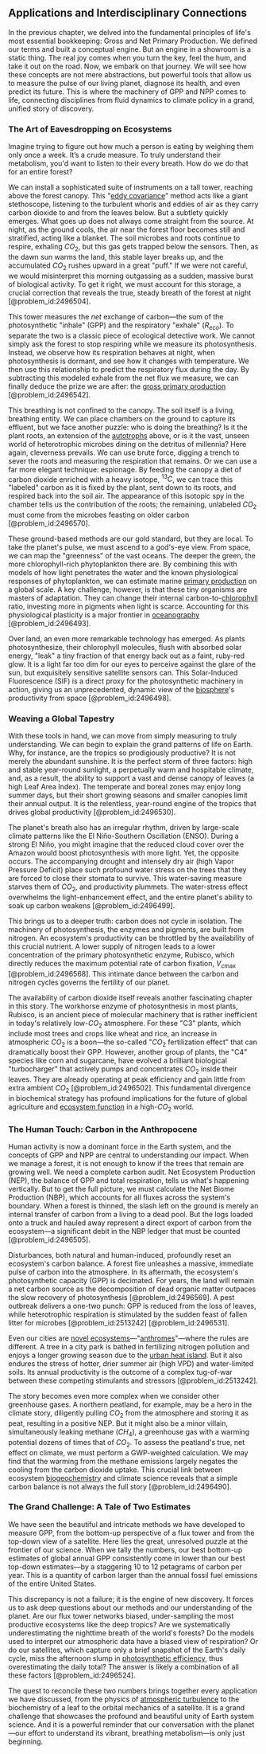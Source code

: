 ## Applications and Interdisciplinary Connections

In the previous chapter, we delved into the fundamental principles of life's most essential bookkeeping: Gross and Net Primary Production. We defined our terms and built a conceptual engine. But an engine in a showroom is a static thing. The real joy comes when you turn the key, feel the hum, and take it out on the road. Now, we embark on that journey. We will see how these concepts are not mere abstractions, but powerful tools that allow us to measure the pulse of our living planet, diagnose its health, and even predict its future. This is where the machinery of GPP and NPP comes to life, connecting disciplines from fluid dynamics to climate policy in a grand, unified story of discovery.

### The Art of Eavesdropping on Ecosystems

Imagine trying to figure out how much a person is eating by weighing them only once a week. It’s a crude measure. To truly understand their metabolism, you'd want to listen to their every breath. How do we do that for an entire forest?

We can install a sophisticated suite of instruments on a tall tower, reaching above the forest canopy. This "[eddy covariance](@article_id:200755)" method acts like a giant stethoscope, listening to the turbulent whorls and eddies of air as they carry carbon dioxide to and from the leaves below. But a subtlety quickly emerges. What goes up does not always come straight from the source. At night, as the ground cools, the air near the forest floor becomes still and stratified, acting like a blanket. The soil microbes and roots continue to respire, exhaling $CO_2$, but this gas gets trapped below the sensors. Then, as the dawn sun warms the land, this stable layer breaks up, and the accumulated $CO_2$ rushes upward in a great "puff." If we were not careful, we would misinterpret this morning outgassing as a sudden, massive burst of biological activity. To get it right, we must account for this storage, a crucial correction that reveals the true, steady breath of the forest at night [@problem_id:2496504].

This tower measures the *net* exchange of carbon—the sum of the photosynthetic "inhale" (GPP) and the respiratory "exhale" ($R_{eco}$). To separate the two is a classic piece of ecological detective work. We cannot simply ask the forest to stop respiring while we measure its photosynthesis. Instead, we observe how its respiration behaves at night, when photosynthesis is dormant, and see how it changes with temperature. We then use this relationship to predict the respiratory flux during the day. By subtracting this modeled exhale from the net flux we measure, we can finally deduce the prize we are after: the [gross primary production](@article_id:190883) [@problem_id:2496542].

This breathing is not confined to the canopy. The soil itself is a living, breathing entity. We can place chambers on the ground to capture its effluent, but we face another puzzle: who is doing the breathing? Is it the plant roots, an extension of the [autotrophs](@article_id:194582) above, or is it the vast, unseen world of heterotrophic microbes dining on the detritus of millennia? Here again, cleverness prevails. We can use brute force, digging a trench to sever the roots and measuring the respiration that remains. Or we can use a far more elegant technique: espionage. By feeding the canopy a diet of carbon dioxide enriched with a heavy isotope, ${}^{13}C$, we can trace this "labeled" carbon as it is fixed by the plant, sent down to its roots, and respired back into the soil air. The appearance of this isotopic spy in the chamber tells us the contribution of the roots; the remaining, unlabeled $CO_2$ must come from the microbes feasting on older carbon [@problem_id:2496570].

These ground-based methods are our gold standard, but they are local. To take the planet's pulse, we must ascend to a god's-eye view. From space, we can map the "greenness" of the vast oceans. The deeper the green, the more chlorophyll-rich phytoplankton there are. By combining this with models of how light penetrates the water and the known physiological responses of phytoplankton, we can estimate marine [primary production](@article_id:143368) on a global scale. A key challenge, however, is that these tiny organisms are masters of adaptation. They can change their internal carbon-to-[chlorophyll](@article_id:143203) ratio, investing more in pigments when light is scarce. Accounting for this physiological plasticity is a major frontier in [oceanography](@article_id:148762) [@problem_id:2496493].

Over land, an even more remarkable technology has emerged. As plants photosynthesize, their chlorophyll molecules, flush with absorbed solar energy, "leak" a tiny fraction of that energy back out as a faint, ruby-red glow. It is a light far too dim for our eyes to perceive against the glare of the sun, but exquisitely sensitive satellite sensors can. This Solar-Induced Fluorescence (SIF) is a direct proxy for the photosynthetic machinery in action, giving us an unprecedented, dynamic view of the [biosphere](@article_id:183268)'s productivity from space [@problem_id:2496498].

### Weaving a Global Tapestry

With these tools in hand, we can move from simply measuring to truly understanding. We can begin to explain the grand patterns of life on Earth. Why, for instance, are the tropics so prodigiously productive? It is not merely the abundant sunshine. It is the perfect storm of three factors: high and stable year-round sunlight, a perpetually warm and hospitable climate, and, as a result, the ability to support a vast and dense canopy of leaves (a high Leaf Area Index). The temperate and boreal zones may enjoy long summer days, but their short growing seasons and smaller canopies limit their annual output. It is the relentless, year-round engine of the tropics that drives global productivity [@problem_id:2496530].

The planet's breath also has an irregular rhythm, driven by large-scale climate patterns like the El Niño-Southern Oscillation (ENSO). During a strong El Niño, you might imagine that the reduced cloud cover over the Amazon would boost photosynthesis with more light. Yet, the opposite occurs. The accompanying drought and intensely dry air (high Vapor Pressure Deficit) place such profound water stress on the trees that they are forced to close their stomata to survive. This water-saving measure starves them of $CO_2$, and productivity plummets. The water-stress effect overwhelms the light-enhancement effect, and the entire planet's ability to soak up carbon weakens [@problem_id:2496499].

This brings us to a deeper truth: carbon does not cycle in isolation. The machinery of photosynthesis, the enzymes and pigments, are built from nitrogen. An ecosystem's productivity can be throttled by the availability of this crucial nutrient. A lower supply of nitrogen leads to a lower concentration of the primary photosynthetic enzyme, Rubisco, which directly reduces the maximum potential rate of carbon fixation, $V_{c\max}$ [@problem_id:2496568]. This intimate dance between the carbon and nitrogen cycles governs the fertility of our planet.

The availability of carbon dioxide itself reveals another fascinating chapter in this story. The workhorse enzyme of photosynthesis in most plants, Rubisco, is an ancient piece of molecular machinery that is rather inefficient in today's relatively low-$CO_2$ atmosphere. For these "C3" plants, which include most trees and crops like wheat and rice, an increase in atmospheric $CO_2$ is a boon—the so-called "$CO_2$ fertilization effect" that can dramatically boost their GPP. However, another group of plants, the "C4" species like corn and sugarcane, have evolved a brilliant biological "turbocharger" that actively pumps and concentrates $CO_2$ inside their leaves. They are already operating at peak efficiency and gain little from extra ambient $CO_2$ [@problem_id:2496502]. This fundamental divergence in biochemical strategy has profound implications for the future of global agriculture and [ecosystem function](@article_id:191688) in a high-$CO_2$ world.

### The Human Touch: Carbon in the Anthropocene

Human activity is now a dominant force in the Earth system, and the concepts of GPP and NPP are central to understanding our impact. When we manage a forest, it is not enough to know if the trees that remain are growing well. We need a complete carbon audit. Net Ecosystem Production (NEP), the balance of GPP and total respiration, tells us what's happening vertically. But to get the full picture, we must calculate the Net Biome Production (NBP), which accounts for all fluxes across the system's boundary. When a forest is thinned, the slash left on the ground is merely an internal transfer of carbon from a living to a dead pool. But the logs loaded onto a truck and hauled away represent a direct export of carbon from the ecosystem—a significant debit in the NBP ledger that must be counted [@problem_id:2496505].

Disturbances, both natural and human-induced, profoundly reset an ecosystem's carbon balance. A forest fire unleashes a massive, immediate pulse of carbon into the atmosphere. In its aftermath, the ecosystem's photosynthetic capacity (GPP) is decimated. For years, the land will remain a net carbon source as the decomposition of dead organic matter outpaces the slow recovery of photosynthesis [@problem_id:2496569]. A pest outbreak delivers a one-two punch: GPP is reduced from the loss of leaves, while heterotrophic respiration is stimulated by the sudden feast of fallen litter for microbes [@problem_id:2513242] [@problem_id:2496531].

Even our cities are [novel ecosystems](@article_id:186503)—"[anthromes](@article_id:185791)"—where the rules are different. A tree in a city park is bathed in fertilizing nitrogen pollution and enjoys a longer growing season due to the [urban heat island](@article_id:199004). But it also endures the stress of hotter, drier summer air (high VPD) and water-limited soils. Its annual productivity is the outcome of a complex tug-of-war between these competing stimulants and stressors [@problem_id:2513242].

The story becomes even more complex when we consider other greenhouse gases. A northern peatland, for example, may be a hero in the climate story, diligently pulling $CO_2$ from the atmosphere and storing it as peat, resulting in a positive NEP. But it might also be a minor villain, simultaneously leaking methane ($CH_4$), a greenhouse gas with a warming potential dozens of times that of $CO_2$. To assess the peatland's true, net effect on climate, we must perform a GWP-weighted calculation. We may find that the warming from the methane emissions largely negates the cooling from the carbon dioxide uptake. This crucial link between ecosystem [biogeochemistry](@article_id:151695) and climate science reveals that a simple carbon balance is not always the full story [@problem_id:2496490].

### The Grand Challenge: A Tale of Two Estimates

We have seen the beautiful and intricate methods we have developed to measure GPP, from the bottom-up perspective of a flux tower and from the top-down view of a satellite. Here lies the great, unresolved puzzle at the frontier of our science. When we tally the numbers, our best bottom-up estimates of global annual GPP consistently come in lower than our best top-down estimates—by a staggering 10 to 12 petagrams of carbon per year. This is a quantity of carbon larger than the annual fossil fuel emissions of the entire United States.

This discrepancy is not a failure; it is the engine of new discovery. It forces us to ask deep questions about our methods and our understanding of the planet. Are our flux tower networks biased, under-sampling the most productive ecosystems like the deep tropics? Are we systematically underestimating the nighttime breath of the world's forests? Do the models used to interpret our atmospheric data have a biased view of respiration? Or do our satellites, which capture only a brief snapshot of the Earth's daily cycle, miss the afternoon slump in [photosynthetic efficiency](@article_id:174420), thus overestimating the daily total? The answer is likely a combination of all these factors [@problem_id:2496524].

The quest to reconcile these two numbers brings together every application we have discussed, from the physics of [atmospheric turbulence](@article_id:199712) to the biochemistry of a leaf to the orbital mechanics of a satellite. It is a grand challenge that showcases the profound and beautiful unity of Earth system science. And it is a powerful reminder that our conversation with the planet—our effort to understand its vibrant, breathing metabolism—is only just beginning.